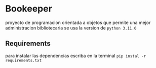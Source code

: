 # Bookeeper
proyecto de programacion orientada a objetos que permite una mejor administracion bibliotecaria
se usa la version de `python 3.11.0`

## Requirements
para instalar las dependencias escriba en la terminal `pip instal -r requirements.txt`
